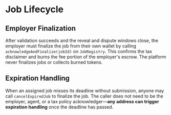 # Job Lifecycle

## Employer Finalization

After validation succeeds and the reveal and dispute windows close, the employer must finalize the job from their own wallet by calling `acknowledgeAndFinalize(jobId)` on `JobRegistry`. This confirms the tax disclaimer and burns the fee portion of the employer's escrow. The platform never finalizes jobs or collects burned tokens.

## Expiration Handling

When an assigned job misses its deadline without submission, anyone may call `cancelExpiredJob` to finalize the job. The caller does not need to be the employer, agent, or a tax policy acknowledger—**any address can trigger expiration handling** once the deadline has passed.
